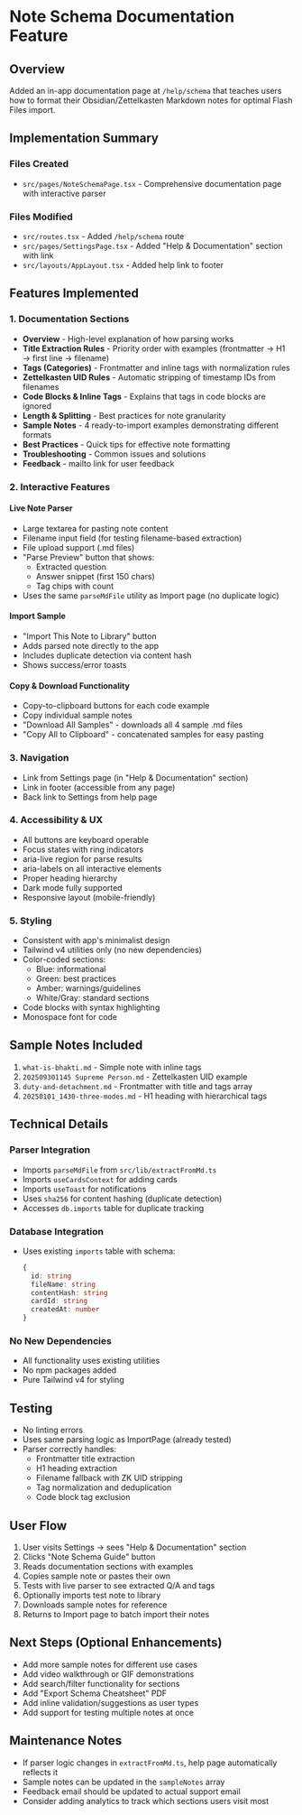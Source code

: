 # Note Schema Documentation Feature

## Overview
Added an in-app documentation page at `/help/schema` that teaches users how to format their Obsidian/Zettelkasten Markdown notes for optimal Flash Files import.

## Implementation Summary

### Files Created
- `src/pages/NoteSchemaPage.tsx` - Comprehensive documentation page with interactive parser

### Files Modified
- `src/routes.tsx` - Added `/help/schema` route
- `src/pages/SettingsPage.tsx` - Added "Help & Documentation" section with link
- `src/layouts/AppLayout.tsx` - Added help link to footer

## Features Implemented

### 1. Documentation Sections
- **Overview** - High-level explanation of how parsing works
- **Title Extraction Rules** - Priority order with examples (frontmatter → H1 → first line → filename)
- **Tags (Categories)** - Frontmatter and inline tags with normalization rules
- **Zettelkasten UID Rules** - Automatic stripping of timestamp IDs from filenames
- **Code Blocks & Inline Tags** - Explains that tags in code blocks are ignored
- **Length & Splitting** - Best practices for note granularity
- **Sample Notes** - 4 ready-to-import examples demonstrating different formats
- **Best Practices** - Quick tips for effective note formatting
- **Troubleshooting** - Common issues and solutions
- **Feedback** - mailto link for user feedback

### 2. Interactive Features

#### Live Note Parser
- Large textarea for pasting note content
- Filename input field (for testing filename-based extraction)
- File upload support (.md files)
- "Parse Preview" button that shows:
  - Extracted question
  - Answer snippet (first 150 chars)
  - Tag chips with count
- Uses the same `parseMdFile` utility as Import page (no duplicate logic)

#### Import Sample
- "Import This Note to Library" button
- Adds parsed note directly to the app
- Includes duplicate detection via content hash
- Shows success/error toasts

#### Copy & Download Functionality
- Copy-to-clipboard buttons for each code example
- Copy individual sample notes
- "Download All Samples" - downloads all 4 sample .md files
- "Copy All to Clipboard" - concatenated samples for easy pasting

### 3. Navigation
- Link from Settings page (in "Help & Documentation" section)
- Link in footer (accessible from any page)
- Back link to Settings from help page

### 4. Accessibility & UX
- All buttons are keyboard operable
- Focus states with ring indicators
- aria-live region for parse results
- aria-labels on all interactive elements
- Proper heading hierarchy
- Dark mode fully supported
- Responsive layout (mobile-friendly)

### 5. Styling
- Consistent with app's minimalist design
- Tailwind v4 utilities only (no new dependencies)
- Color-coded sections:
  - Blue: informational
  - Green: best practices
  - Amber: warnings/guidelines
  - White/Gray: standard sections
- Code blocks with syntax highlighting
- Monospace font for code

## Sample Notes Included
1. `what-is-bhakti.md` - Simple note with inline tags
2. `202509301145 Supreme Person.md` - Zettelkasten UID example
3. `duty-and-detachment.md` - Frontmatter with title and tags array
4. `20250101_1430-three-modes.md` - H1 heading with hierarchical tags

## Technical Details

### Parser Integration
- Imports `parseMdFile` from `src/lib/extractFromMd.ts`
- Imports `useCardsContext` for adding cards
- Imports `useToast` for notifications
- Uses `sha256` for content hashing (duplicate detection)
- Accesses `db.imports` table for duplicate tracking

### Database Integration
- Uses existing `imports` table with schema:
  ```typescript
  {
    id: string
    fileName: string
    contentHash: string
    cardId: string
    createdAt: number
  }
  ```

### No New Dependencies
- All functionality uses existing utilities
- No npm packages added
- Pure Tailwind v4 for styling

## Testing
- No linting errors
- Uses same parsing logic as ImportPage (already tested)
- Parser correctly handles:
  - Frontmatter title extraction
  - H1 heading extraction
  - Filename fallback with ZK UID stripping
  - Tag normalization and deduplication
  - Code block tag exclusion

## User Flow
1. User visits Settings → sees "Help & Documentation" section
2. Clicks "Note Schema Guide" button
3. Reads documentation sections with examples
4. Copies sample note or pastes their own
5. Tests with live parser to see extracted Q/A and tags
6. Optionally imports test note to library
7. Downloads sample notes for reference
8. Returns to Import page to batch import their notes

## Next Steps (Optional Enhancements)
- Add more sample notes for different use cases
- Add video walkthrough or GIF demonstrations
- Add search/filter functionality for sections
- Add "Export Schema Cheatsheet" PDF
- Add inline validation/suggestions as user types
- Add support for testing multiple notes at once

## Maintenance Notes
- If parser logic changes in `extractFromMd.ts`, help page automatically reflects it
- Sample notes can be updated in the `sampleNotes` array
- Feedback email should be updated to actual support email
- Consider adding analytics to track which sections users visit most

